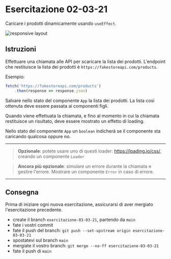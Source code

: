 # Esercitazione 02-03-21

Caricare i prodotti dinamicamente usando `useEffect`.

![responsive layout](images/3-api.svg)

## Istruzioni

Effettuare una chiamata alle API per scaricare la lista dei prodotti.
L'endpoint che restituisce la lista dei prodotti è `https://fakestoreapi.com/products`.

Esempio:
```javascript
fetch('https://fakestoreapi.com/products')
    .then(response => response.json)
```

Salvare nello stato del componente `App` la lista dei prodotti. La lista così ottenuta deve essere passata ai componenti figli.

Quando viene effettuata la chiamata, e fino al momento in cui la chiamata restituisce un risultato, deve essere mostrato un effetto di loading.

Nello stato del componente `App` un `boolean` indicherà se il componente sta caricando qualcosa oppure no.

---

> **Opzionale**: potete usare uno di questi loader: https://loading.io/css/, creando un componente `Loader`

> **Ancora più opzionale**: simulare un errore durante la chiamata e gestire l'errore. Mostrare un componente `Error` in caso di errore.

---

## Consegna

Prima di iniziare ogni nuova esercitazione, assicurarsi di aver mergiato l'esercitazione precedente.

- create il branch `esercitazione-03-03-21`, partendo da `main`
- fate i vostri commit
- fate il push del branch: `git push --set-upstream origin esercitazione-03-03-21`
- spostatevi sul branch `main`
- mergiate il vostro branch: `git merge --no-ff esercitazione-03-03-21`
- fate il push di `main`
